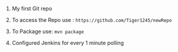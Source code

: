 1. My first Git repo

2. To access the Repo use :  `https://github.com/Tiger1245/newRepo`

3. To Package use: `mvn package`

4. Configured Jenkins for every 1 minute polling

